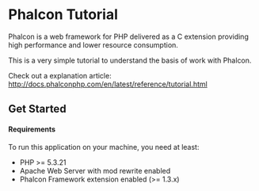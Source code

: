Phalcon Tutorial
================

Phalcon is a web framework for PHP delivered as a C extension providing high
performance and lower resource consumption.

This is a very simple tutorial to understand the basis of work with Phalcon.

Check out a explanation article: http://docs.phalconphp.com/en/latest/reference/tutorial.html

Get Started
-----------

#### Requirements

To run this application on your machine, you need at least:

* PHP >= 5.3.21
* Apache Web Server with mod rewrite enabled
* Phalcon Framework extension enabled (>= 1.3.x)

